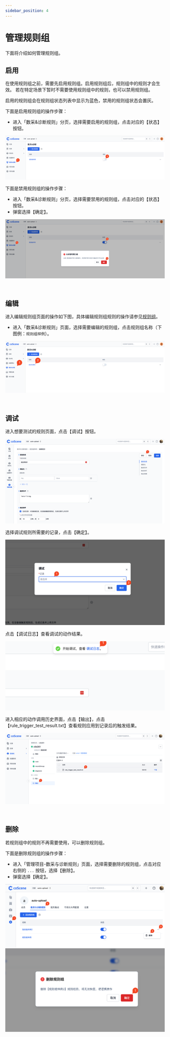 ```yaml
---
sidebar_position: 4
---
```


# 管理规则组

下面将介绍如何管理规则组。

## 启用

在使用规则组之前，需要先启用规则组。启用规则组后，规则组中的规则才会生效。
若在特定场景下暂时不需要使用规则组中的规则，也可以禁用规则组。

启用的规则组会在规则组状态列表中显示为蓝色，禁用的规则组状态会置灰。

下面是启用规则组的操作步骤：

- 进入「数采&诊断规则」分页，选择需要启用的规则组，点击对应的【状态】按钮。

![9-4-enable-rule-set](../img/9-4-enable-rule-set.png)

下面是禁用规则组的操作步骤：

- 进入「数采&诊断规则」分页，选择需要禁用的规则组，点击对应的【状态】按钮。
- 弹窗选择【确定】。

![9-4-disable-rule-set-confirm](../img/9-4-disable-rule-set-confirm.png)

<br />

## 编辑

进入编辑规则组页面的操作如下图，具体编辑规则组规则的操作请参见[规则组](./3-add-rule.md#规则组)。

- 进入「数采&诊断规则」页面，选择需要编辑的规则组，点击规则组名称（下图例：`规则组样例`）。

![9-4-click-rule-set](../img/9-4-click-rule-set.png)

<br />

## 调试

进入想要测试的规则页面，点击【调试】按钮。

![pro-rule-test-1](../img/pro-rule-test-1.png)

选择调试规则所需要的记录，点击【确定】。

![pro-rule-test-2](../img/pro-rule-test-2.png)

点击【调试日志】查看调试的动作结果。

![pro-rule-test-3](../img/pro-rule-test-3.png)

进入相应的动作调用历史界面，点击【输出】，点击【rule_trigger_test_result.txt】查看规则应用到记录后的触发结果。

![pro-rule-test-4](../img/pro-rule-test-4.png)

<br />

## 删除

若规则组中的规则不再需要使用，可以删除规则组。

下面是删除规则组的操作步骤：

- 进入「管理项目-数采与诊断规则」页面，选择需要删除的规则组，点击对应右侧的 `...` 按钮，选择【删除】。
- 弹窗选择【确定】。

![9-4-pro-rule-manage-delete](../img/9-4-pro-rule-manage-delete.png)
![9-4-pro-rule-manage-delete-2](../img/9-4-pro-rule-manage-delete-2.png)
